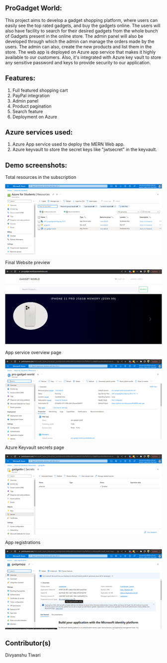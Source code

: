 ## ProGadget World:
This project aims to develop a gadget shopping platform, where users can easily see the top rated gadgets, and buy the gadgets online. The users will also have facility to search for their desired gadgets from the whole bunch of Gadgets present in the online store. The admin panel will also be developed through which the admin can manage the orders made by the users. The admin can also, create the new products and list them in the store. The web app is deployed on Azure app service that makes it highly available to our customers. Also, it's integrated with Azure key vault to store any sensitive password and keys to provide security to our application.

## Features:
1. Full featured shopping cart
2. PayPal integration
3. Admin panel
4. Product pagination
5. Search feature
6. Deployment on Azure

## Azure services used:
1. Azure App service used to deploy the MERN Web app.
2. Azure keyvault to store the secret keys like "jwtsecret" in the keyvault.

## Demo screenshots:

Total resources in the subscription

![Alt text](uploads/gitRepo-1.png?raw=true "Total resources in the subscription")

Final Website preview

![Alt text](uploads/gitRepo-2.png?raw=true "Final Website preview")

App service overview page 

![Alt text](uploads/gitRepo-3.png?raw=true "App service overview page")

Azure Keyvault secrets page 

![Alt text](uploads/gitRepo-4.png?raw=true "Azure Keyvault secrets page")

App registrations

![Alt text](uploads/gitRepo-5.png?raw=true "App registrations")

## Contributor(s)

Divyanshu Tiwari
